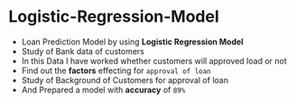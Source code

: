 # Logistic-Regression-Model
- Loan Prediction Model by using **Logistic Regression Model**
- Study of Bank data of customers 
- In this Data I have worked whether customers will approved load or not 
- Find out the **factors** effecting for `approval of loan` 
- Study of Background of Customers for approval of loan 
- And Prepared a model with **accuracy** of `89%`  
